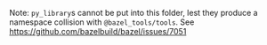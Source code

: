 Note: `py_library`s cannot be put into this folder, lest they produce
a namespace collision with `@bazel_tools/tools`.
See https://github.com/bazelbuild/bazel/issues/7051
